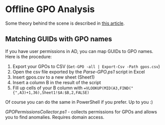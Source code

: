 # Offline GPO Analysis

Some theory behind the scene is described in [this article](https://medium.com/@grzegorztworek/gpo-group-policy-object-is-one-of-the-most-useful-features-of-the-windows-ecosystem-73b6eeab812).

## Matching GUIDs with GPO names

If you have user permissions in AD, you can map GUIDs to GPO names. Here is the procedure:
1. Export your GPOs to CSV (`Get-GPO -all | Export-Csv -Path gpos.csv`)
1. Open the csv file exported by the *Parse-GPO.ps1* script in Excel
1. Insert gpos.csv to a new sheet (Sheet1)
1. Insert a column B in the result of the script
1. Fill up cells of your B column with `=VLOOKUP(MID(A3,FIND("{",A3)+1,36),Sheet1!$A:$B,2,FALSE)`

Of course you can do the same in PowerShell if you prefer. Up to you :)

*GPOPermissionsCollector.ps1* - collects permissions for GPOs and allows you to find anomalies. Requires domain access.
